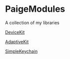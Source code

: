 # PaigeModules

A collection of my libraries

[DeviceKit](https://github.com/paigeshin/AppleDeviceKit) 

[AdaptiveKit](https://github.com/paigeshin/SwiftUIAdaptiveKit)

[SimpleKeychain](https://github.com/paigeshin/SimpleKeychain)

